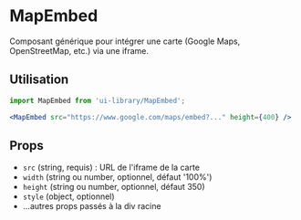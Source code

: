 # MapEmbed

Composant générique pour intégrer une carte (Google Maps, OpenStreetMap, etc.) via une iframe.

## Utilisation

```jsx
import MapEmbed from 'ui-library/MapEmbed';

<MapEmbed src="https://www.google.com/maps/embed?..." height={400} />
```

## Props
- `src` (string, requis) : URL de l'iframe de la carte
- `width` (string ou number, optionnel, défaut '100%')
- `height` (string ou number, optionnel, défaut 350)
- `style` (object, optionnel)
- ...autres props passés à la div racine 